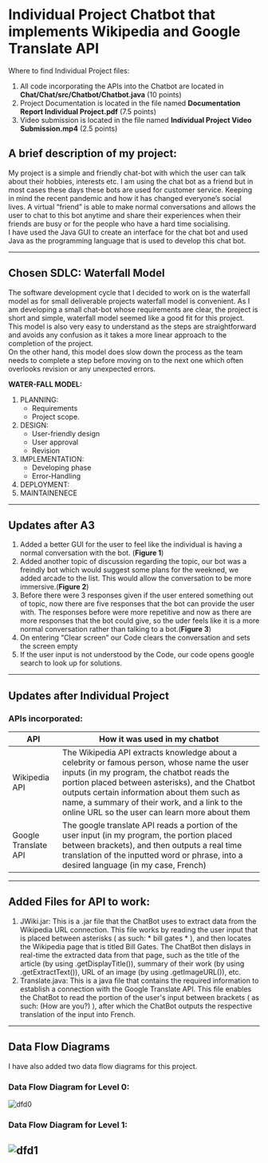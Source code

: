 # Individual Project Chatbot that implements Wikipedia and Google Translate API

Where to find Individual Project files:
1. All code incorporating the APIs into the Chatbot are located in **Chat/Chat/src/Chatbot/Chatbot.java** (10 points)
2. Project Documentation is located in the file named **Documentation Report Individual Project.pdf** (7.5 points)
3. Video submission is located in the file named **Individual Project Video Submission.mp4** (2.5 points)

## A brief description of my project: <br>
My project is a simple and friendly chat-bot with which the user can talk about their hobbies, interests etc.  I am using the chat bot as a friend but in most cases these days these bots are used for customer service. Keeping in mind the recent pandemic and how it has changed everyone’s social lives. A virtual “friend” is able to make normal conversations and allows the user to chat to this bot anytime and share their experiences when their friends are busy or for the people who have a hard time socialising.
<br>
I have used the Java GUI to create an interface for the chat bot and used Java as the programming language that is used to develop this chat bot.
 
 ---
 ## Chosen SDLC: Waterfall Model
 
The software development cycle that I decided to work on is the waterfall model as for small deliverable projects waterfall model is convenient. As I am developing a small chat-bot whose requirements are clear, the project is short and simple, waterfall model seemed like a good fit for this project. This model is also very easy to understand as the steps are straightforward and avoids any confusion as it takes a more linear approach to the completion of the project.<br>
On the other hand, this model does slow down the process as the team needs to complete a step before moving on to the next one which often overlooks revision or any unexpected errors.

**WATER-FALL MODEL:**
1. PLANNING:
   -	Requirements
   - Project scope.
2.	DESIGN:
    -	User-friendly design
    -	User approval
    - Revision
3.	IMPLEMENTATION:
    - Developing phase
    -	Error-Handling
4. DEPLOYMENT:
5. MAINTAINENECE

---
## Updates after A3
1. Added a better GUI for the user to feel like the individual is having a normal conversation with the bot. (**Figure 1**)
2. Added another topic of discussion regarding the topic, our bot was a freindly bot which would suggest some plans for the weekned, we added arcade to the list. This would allow the conversation to be more immersive.(**Figure 2**)  
4. Before there were 3 responses given if the user entered something out of topic, now there are five responses that the bot can provide the user with. The responses before were more repetitive and now as there are more responses that the bot could give, so the uder feels like it is a more normal conversation rather than talking to a bot.(**Figure 3**)
5. On entering “Clear screen” our Code clears the conversation and sets the screen empty 
6. If the user input is not understood by the Code, our code opens google search to look up for solutions.
---
## Updates after Individual Project
### APIs incorporated:
 |API|How it was used in my chatbot|
 |---|---|
 |Wikipedia API|The Wikipedia API extracts knowledge about a celebrity or famous person, whose name the user inputs (in my program, the chatbot reads the portion placed between asterisks), and the Chatbot outputs certain information about them such as name, a summary of their work, and a link to the online URL so the user can learn more about them|
 |Google Translate API|The google translate API reads a portion of the user input (in my program, the portion placed between brackets), and then outputs a real time translation of the inputted word or phrase, into a desired language (in my case, French)|
---
## Added Files for API to work:
1. JWiki.jar: This is a .jar file that the ChatBot uses to extract data from the Wikipedia URL connection. This file works by reading the user input that is placed between asterisks ( as such: * bill gates * ), and then locates the Wikipedia page that is titled Bill Gates. The ChatBot then dislays in real-time the extracted data from that page, such as the title of the article (by using .getDisplayTitle()), summary of their work (by using .getExtractText()), URL of an image (by using .getImageURL()), etc.
2. Translate.java: This is a java file that contains the required information to establish a connection with the Google Translate API. This file enables the ChatBot to read the portion of the user's input between brackets ( as such: (How are you?) ), after which the ChatBot outputs the respective translation of the input into French.
---
## Data Flow Diagrams

I have also added two data flow diagrams for this project.
### Data Flow Diagram for Level 0:
![dfd0](https://github.com/aaliazoya/COSC-310-Assignment2/blob/main/images/Data%20Flow%20Diagram%20level%200%20.png)
<br>
### Data Flow Diagram for Level 1:
![dfd1](https://github.com/aaliazoya/COSC-310-Assignment2/blob/main/images/Data%20Flow%20Diagram%20level%201%20(1).png)
---
